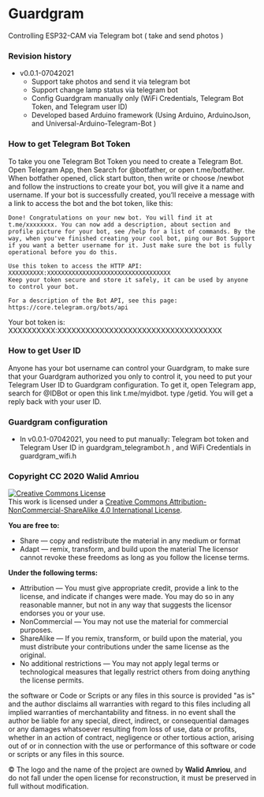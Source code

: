 # Guardgram
Controlling ESP32-CAM via Telegram bot ( take and send photos )

### Revision history

* v0.0.1-07042021
  - Support take photos and send it via telegram bot
  - Support change lamp status via telegram bot
  - Config Guardgram manually only (WiFi Credentials, Telegram Bot Token, and Telegram user ID)
  - Developed based Arduino framework (Using Arduino, ArduinoJson, and Universal-Arduino-Telegram-Bot )

### How to get Telegram Bot Token
To take you one Telegram Bot Token you need to create a Telegram Bot. Open Telegram App, then Search for @botfather, or open t.me/botfather.
When botfather opened, click start button,  then write or choose /newbot and follow the instructions to create your bot, you will give it a name and username. If your bot is successfully created, you’ll receive a message with a link to access the bot and the bot token, like this:

```
Done! Congratulations on your new bot. You will find it at t.me/xxxxxxxx. You can now add a description, about section and profile picture for your bot, see /help for a list of commands. By the way, when you've finished creating your cool bot, ping our Bot Support if you want a better username for it. Just make sure the bot is fully operational before you do this.

Use this token to access the HTTP API:
XXXXXXXXXX:XXXXXXXXXXXXXXXXXXXXXXXXXXXXXXXXXXX
Keep your token secure and store it safely, it can be used by anyone to control your bot.

For a description of the Bot API, see this page: https://core.telegram.org/bots/api
```
Your bot token is: XXXXXXXXXX:XXXXXXXXXXXXXXXXXXXXXXXXXXXXXXXXXXX

### How to get User ID
Anyone has your bot username can control your Guardgram, to make sure that your Guardgram authorized you only to control it, you need to put your Telegram User ID to Guardgram configuration.
To get it, open Telegram app, search for @IDBot or open this link t.me/myidbot. type /getid. You will get a reply back with your user ID. 

### Guardgram configuration 
* In v0.0.1-07042021, you need to put manually: Telegram bot token and Telegram User ID in guardgram_telegrambot.h , and WiFi Credentials in guardgram_wifi.h

### Copyright CC 2020 Walid Amriou

<a rel="license" href="http://creativecommons.org/licenses/by-nc-sa/4.0/"><img alt="Creative Commons License" style="border-width:0" src="https://i.creativecommons.org/l/by-nc-sa/4.0/88x31.png" /></a><br />This work is licensed under a <a rel="license" href="http://creativecommons.org/licenses/by-nc-sa/4.0/">Creative Commons Attribution-NonCommercial-ShareAlike 4.0 International License</a>.

__You are free to:__
  * Share — copy and redistribute the material in any medium or format
  * Adapt — remix, transform, and build upon the material
The licensor cannot revoke these freedoms as long as you follow the license terms.  

__Under the following terms:__
  * Attribution — You must give appropriate credit, provide a link to the license, and indicate if changes were made. You may do so in any reasonable manner, but not in any way that suggests the licensor endorses you or your use.
  * NonCommercial — You may not use the material for commercial purposes.
  * ShareAlike — If you remix, transform, or build upon the material, you must distribute your contributions under the same license as the original.
  * No additional restrictions — You may not apply legal terms or technological measures that legally restrict others from doing anything the license permits.


the software or Code or Scripts or any files in this source is provided "as is" and the author disclaims all warranties with regard to this files including all implied warranties of merchantability and fitness. in no event shall the author be liable for any special, direct, indirect, or consequential damages or any damages whatsoever resulting from loss of use, data or profits, whether in an action of contract, negligence or other tortious action, arising out of or in connection with the use or performance of this software or code or scripts or any files in this source.

© The logo and the name of the project are owned by __Walid Amriou__, and do not fall under the open license for reconstruction, it must be preserved in full without modification. 

